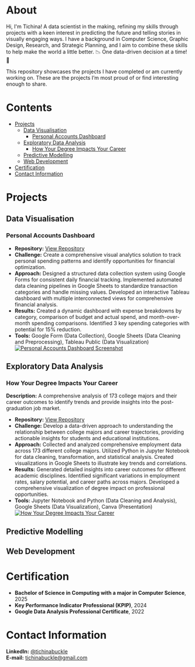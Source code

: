 # About
Hi, I'm Tichina! A data scientist in the making, refining my skills through projects with a keen interest in predicting the future and telling stories in visually engaging ways. I have a background in Computer Science, Graphic Design, Research, and Strategic Planning, and I aim to combine these skills to help make the world a little better. 📉 One data-driven decision at a time! 📝

This repository showcases the projects I have completed or am currently working on. These are the projects I’m most proud of or find interesting enough to share.

# Contents
- [Projects](#projects)
  + [Data Visualisation](#data-visualisation)
    + [Personal Accounts Dashboard](#personal-accounts-dashboard)
  + [Exploratory Data Analysis](#exploratory-data-analysis)
    + [How Your Degree Impacts Your Career](#how-your-degree-impacts-your-career)
  + [Predictive Modelling](#predictive-modelling)
  + [Web Development](#web-development)
- [Certification](#certification)
- [Contact Information](#contact-information)

# Projects

## Data Visualisation

### Personal Accounts Dashboard

- **Repository:** [View Repository](https://github.com/TichinaBuckle/Personal-Finance-Tracker-Web-App)
- **Challenge:** Create a comprehensive visual analytics solution to track personal spending patterns and identify opportunities for financial optimization.
- **Approach:** Designed a structured data collection system using Google Forms for consistent daily financial tracking. Implemented automated data cleaning pipelines in Google Sheets to standardize transaction categories and handle missing values. Developed an interactive Tableau dashboard with multiple interconnected views for comprehensive financial analysis.
- **Results:** Created a dynamic dashboard with expense breakdowns by category, comparison of budget and actual spend, and month-over-month spending comparisons. Identified 3 key spending categories with potential for 15% reduction.
- **Tools:** Google Form (Data Collection), Google Sheets (Data Cleaning and  Preprocessing), Tableau Public (Data Visualization)
[![Personal Accounts Dashboard Screenshot](https://github.com/user-attachments/assets/7187de3c-4bb8-4ee4-be39-1dd8c8473451)](https://public.tableau.com/views/PersonalAccountsDashboard/PersonalAccountsDashboard?:language=en-US&:sid=&:redirect=auth&:display_count=n&:origin=viz_share_link)

## Exploratory Data Analysis

### How Your Degree Impacts Your Career

**Description:** A comprehensive analysis of 173 college majors and their career outcomes to identify trends and provide insights into the post-graduation job market.
<br>
- **Repository:** [View Repository](https://github.com/TichinaBuckle/How-Your-Degree-Impacts-Your-Career)
- **Challenge:** Develop a data-driven approach to understanding the relationship between college majors and career trajectories, providing actionable insights for students and educational institutions.
- **Approach:** Collected and analyzed comprehensive employment data across 173 different college majors. Utilized Python in Jupyter Notebook for data cleaning, transformation, and statistical analysis. Created visualizations in Google Sheets to illustrate key trends and correlations.
- **Results:** Generated detailed insights into career outcomes for different academic disciplines. Identified significant variations in employment rates, salary potential, and career paths across majors. Developed a comprehensive visualization of degree impact on professional opportunities.
- **Tools:** Jupyter Notebook and Python (Data Cleaning and Analysis), Google Sheets (Data Visualization), Canva (Presentation)
[![How Your Degree Impacts Your Career](https://github.com/user-attachments/assets/5abea68b-0591-4630-b1dc-74fdab6d5dfd)](https://www.canva.com/design/DAFWLHPdSKY/XsKzCawyOdRQczlrq6fZUQ/edit)

## Predictive Modelling

## Web Development

# Certification
- **Bachelor of Science in Computing with a major in Computer Science**, 2025
  <br>
- **Key Performance Indicator Professional (KPIP)**, 2024
  <br>
- **Google Data Analysis Professional Certificate**, 2022

# Contact Information
**LinkedIn:** [@tichinabuckle](https://www.linkedin.com/in/tichinabuckle/)
<br>
**E-mail:** tichinabuckle@gmail.com
 
